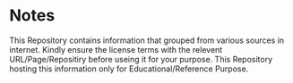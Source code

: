 # Notes

This Repository contains information that grouped from various sources in internet. Kindly ensure the license terms with the relevent URL/Page/Repositiry before useing it for your purpose. This Repository hosting this information only for Educational/Reference Purpose. 
